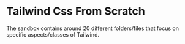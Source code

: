 # Tailwind Css From Scratch

The sandbox contains around 20 different folders/files that focus on specific aspects/classes of Tailwind.
